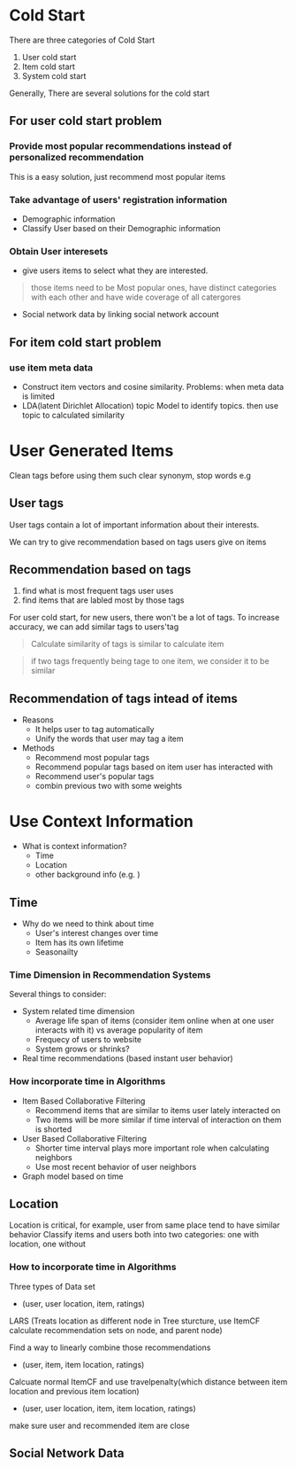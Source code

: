 # Cold Start
There are three categories of Cold Start
1. User cold start
2. Item cold start
3. System cold start

Generally, There are several solutions for the cold start
## For user cold start problem
### Provide most popular recommendations instead of personalized recommendation
This is a easy solution, just recommend most popular items
### Take advantage of users' registration information
- Demographic information
- Classify User based on their Demographic information
### Obtain User interesets
- give users items to select what they are interested.
> those items need to be Most popular ones, have distinct categories with each other and have wide coverage of all catergores
- Social network data by linking social network account
## For item cold start problem
### use item meta data   
- Construct item vectors and cosine similarity. Problems: when meta data is limited
- LDA(latent Dirichlet Allocation) topic Model to identify topics. then use topic to calculated similarity



# User Generated Items
Clean tags before using them such clear synonym, stop words e.g
## User tags
User tags contain a lot of important information about their interests. 

We can try to give recommendation based on tags users give on items
## Recommendation based on tags
1. find what is most frequent tags user uses
2. find items that are labled most by those tags

For user cold start,
for new users, there won't be a lot of tags. To increase accuracy, we can add similar tags to users'tag
> Calculate similarity of tags is similar to calculate item 

> if two tags frequently being tage to one item, we consider it to be similar


## Recommendation of tags intead of items
- Reasons
  - It helps user to tag automatically 
  - Unify the words that user may tag a item
- Methods
  - Recommend most popular tags
  - Recommend popular tags based on item user has interacted with
  - Recommend user's popular tags
  - combin previous two with some weights



# Use Context Information 
- What is context information?
  - Time
  - Location
  - other background info (e.g. )
  
## Time
- Why do we need to think about time
  - User's interest changes over time
  - Item has its own lifetime
  - Seasonailty
  
### Time Dimension in Recommendation Systems
Several things to consider:
- System related time dimension
  - Average life span of items (consider item online when at one user interacts with it) vs average popularity of item 
  - Frequecy of users to website
  - System grows or shrinks?
- Real time recommendations (based instant user behavior)
### How incorporate time in Algorithms
- Item Based Collaborative Filtering  
  - Recommend items that are similar to items user lately interacted on 
  - Two items will be more similar if time interval of interaction on them is shorted 
- User Based Collaborative Filtering
  - Shorter time interval plays more important role when calculating neighbors
  - Use most recent behavior of user neighbors
- Graph model based on time

## Location
Location is critical, for example, user from same place tend to have similar behavior
Classify items and users both into two categories: one with location, one without

### How to incorporate time in Algorithms
Three types of Data set  
- (user, user location, item, ratings)


LARS (Treats location as different node in Tree sturcture, use ItemCF calculate recommendation sets on node, and parent node)

Find a way to linearly combine those recommendations

- (user, item, item location, ratings)

Calcuate normal ItemCF and use travelpenalty(which distance between item location and previous item location) 

- (user, user location, item, item location, ratings)

make sure user and recommended item are close

## Social Network Data

